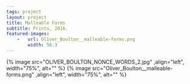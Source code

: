 ```yaml
---
tags: project
layout: project
title: Malleable Forms
subtitle: Prints, 2016.
featured-images:
    -   url: Oliver_Boulton__malleable-forms.png
        width: 56.3
---
```


{% image src="OLIVER_BOULTON_NONCE_WORDS_2.jpg"    ,align="left", width="75%", alt="" %}
{% image src="Oliver_Boulton__malleable-forms.png" ,align="left", width="75%", alt="" %}
